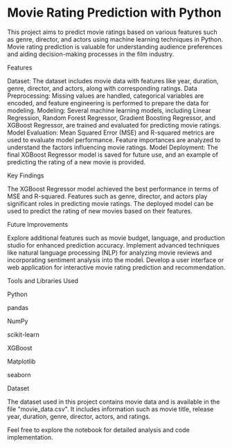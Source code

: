 # Movie Rating Prediction with Python

This project aims to predict movie ratings based on various features such as genre, director, and actors using machine learning techniques in Python. Movie rating prediction is valuable for understanding audience preferences and aiding decision-making processes in the film industry.

Features

Dataset: The dataset includes movie data with features like year, duration, genre, director, and actors, along with corresponding ratings.
Data Preprocessing: Missing values are handled, categorical variables are encoded, and feature engineering is performed to prepare the data for modeling.
Modeling: Several machine learning models, including Linear Regression, Random Forest Regressor, Gradient Boosting Regressor, and XGBoost Regressor, are trained and evaluated for predicting movie ratings.
Model Evaluation: Mean Squared Error (MSE) and R-squared metrics are used to evaluate model performance. Feature importances are analyzed to understand the factors influencing movie ratings.
Model Deployment: The final XGBoost Regressor model is saved for future use, and an example of predicting the rating of a new movie is provided.

Key Findings

The XGBoost Regressor model achieved the best performance in terms of MSE and R-squared.
Features such as genre, director, and actors play significant roles in predicting movie ratings.
The deployed model can be used to predict the rating of new movies based on their features.

Future Improvements

Explore additional features such as movie budget, language, and production studio for enhanced prediction accuracy.
Implement advanced techniques like natural language processing (NLP) for analyzing movie reviews and incorporating sentiment analysis into the model.
Develop a user interface or web application for interactive movie rating prediction and recommendation.

Tools and Libraries Used

Python

pandas

NumPy

scikit-learn

XGBoost

Matplotlib

seaborn

Dataset

The dataset used in this project contains movie data and is available in the file "movie_data.csv". It includes information such as movie title, release year, duration, genre, director, actors, and ratings.

Feel free to explore the notebook for detailed analysis and code implementation.
